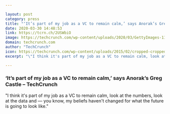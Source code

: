 ```yaml
---

layout: post
category: press
title: "‘It’s part of my job as a VC to remain calm,’ says Anorak’s Greg Castle"
date: 2020-03-30 14:48:53
link: https://tcrn.ch/2USWbiO
image: https://techcrunch.com/wp-content/uploads/2020/03/GettyImages-1167639112.jpg?w=710
domain: techcrunch.com
author: "TechCrunch"
icon: https://techcrunch.com/wp-content/uploads/2015/02/cropped-cropped-favicon-gradient.png?w=180
excerpt: "\"I think it's part of my job as a VC to remain calm, look at the numbers, look at the data and — you know, my beliefs haven't changed for what the future is going to look like.\""

---
```


### ‘It’s part of my job as a VC to remain calm,’ says Anorak’s Greg Castle – TechCrunch

"I think it's part of my job as a VC to remain calm, look at the numbers, look at the data and — you know, my beliefs haven't changed for what the future is going to look like."